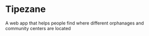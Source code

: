 # Tipezane
A web app that helps people find where different orphanages and community centers are located
